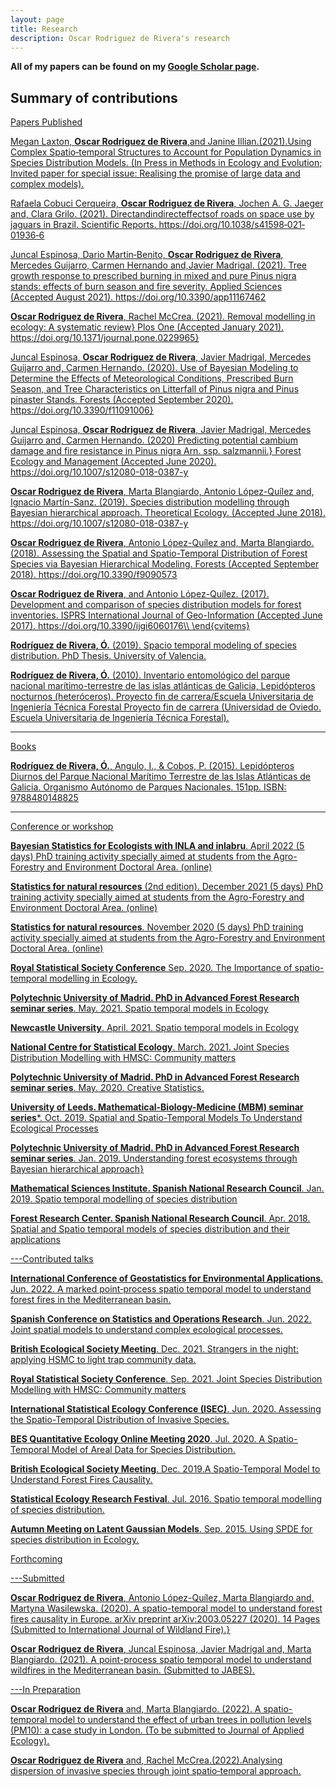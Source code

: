 ```yaml
---
layout: page
title: Research
description: Oscar Rodriguez de Rivera's research
---
```


<b>All of my papers can be found on my [Google Scholar page](https://scholar.google.com/citations?user=kttZf6oAAAAJ&hl=en). </b>


## Summary of contributions

<u>Papers Published

Megan Laxton, **Oscar Rodriguez de Rivera**,and Janine Illian.(2021).Using Complex Spatio‐temporal Structures to Account for Population Dynamics in Species Distribution Models. (In Press in Methods in Ecology and Evolution; Invited paper for special issue: Realising the promise of large data and complex models).      
      
Rafaela Cobuci Cerqueira, **Oscar Rodriguez de Rivera**, Jochen A. G. Jaeger and, Clara Grilo. (2021). Directandindirecteffectsof roads on space use by jaguars in Brazil. Scientific Reports. https://doi.org/10.1038/s41598‐021‐01936‐6
      
Juncal Espinosa, Dario Martin‐Benito, **Oscar Rodriguez de Rivera**, Mercedes Guijarro, Carmen Hernando and,Javier Madrigal. (2021). Tree growth response to prescribed burning in mixed and pure Pinus nigra stands: effects of burn season and fire severity. Applied Sciences (Accepted August 2021). https://doi.org/10.3390/app11167462      

**Oscar Rodriguez de Rivera**, Rachel McCrea. (2021). Removal modelling in ecology: A systematic review} Plos One (Accepted January 2021). https://doi.org/10.1371/journal.pone.0229965}

Juncal Espinosa, **Oscar Rodriguez de Rivera**, Javier Madrigal, Mercedes Guijarro and, Carmen Hernando. (2020). Use of Bayesian Modeling to Determine the Effects of Meteorological Conditions, Prescribed Burn Season, and Tree Characteristics on Litterfall of Pinus nigra and Pinus pinaster Stands. Forests (Accepted September 2020). https://doi.org/10.3390/f11091006}

Juncal Espinosa, **Oscar Rodriguez de Rivera**, Javier Madrigal, Mercedes Guijarro and, Carmen Hernando. (2020) Predicting potential cambium damage and fire resistance in Pinus nigra Arn. ssp. salzmannii.} Forest Ecology and Management (Accepted June 2020). https://doi.org/10.1007/s12080-018-0387-y

**Oscar Rodriguez de Rivera**, Marta Blangiardo, Antonio López-Quílez and, Ignacio Martín-Sanz. (2019). Species distribution modelling through Bayesian hierarchical approach. Theoretical Ecology. (Accepted June 2018). https://doi.org/10.1007/s12080-018-0387-y

**Oscar Rodriguez de Rivera**, Antonio López-Quílez and, Marta Blangiardo. (2018). Assessing the Spatial and Spatio-Temporal Distribution of Forest Species via Bayesian Hierarchical Modeling. Forests (Accepted September 2018).  https://doi.org/10.3390/f9090573

**Oscar Rodriguez de Rivera**, and Antonio López-Quílez. (2017). Development and comparison of species distribution models for forest inventories. ISPRS International Journal of Geo-Information (Accepted June 2017).  https://doi.org/10.3390/ijgi6060176\\
      \end{cvitems}

**Rodríguez de Rivera, Ó.** (2019). Spacio temporal modeling of species distribution. PhD Thesis. University of Valencia.

**Rodríguez de Rivera, Ó.** (2010). Inventario entomológico del parque nacional marítimo-terrestre de las islas atlánticas de Galicia, Lepidópteros nocturnos (heteróceros). Proyecto fin de carrera/Escuela Universitaria de Ingeniería Técnica Forestal Proyecto fin de carrera (Universidad de Oviedo. Escuela Universitaria de Ingeniería Técnica Forestal).

---
<u>Books

**Rodríguez de Rivera, Ó.**, Angulo, I., & Cobos, P. (2015). Lepidópteros Diurnos del Parque Nacional Marítimo Terrestre de las Islas Atlánticas de Galicia. Organismo Autónomo de Parques Nacionales. 151pp. ISBN: 9788480148825

---
<u>Conference or workshop
      
**Bayesian Statistics for Ecologists with INLA and inlabru**. April 2022 (5 days)
      PhD training activity specially aimed at students from the Agro-Forestry and Environment Doctoral Area. (online)
      
**Statistics for natural resources** (2nd edition). December 2021 (5 days)
      PhD training activity specially aimed at students from the Agro-Forestry and Environment Doctoral Area. (online)      
      
**Statistics for natural resources**. November 2020 (5 days)
      PhD training activity specially aimed at students from the Agro-Forestry and Environment Doctoral Area. (online)

**Royal Statistical Society Conference** Sep. 2020. The Importance of spatio-temporal modelling in Ecology.

**Polytechnic University of Madrid. PhD in Advanced Forest Research seminar series**. May. 2021. Spatio temporal models in Ecology
      
**Newcastle University**. April. 2021. Spatio temporal models in Ecology

**National Centre for Statistical Ecology**. March. 2021. Joint Species Distribution Modelling with HMSC: Community matters

**Polytechnic University of Madrid. PhD in Advanced Forest Research seminar series**. May. 2020. Creative Statistics.
  
**University of Leeds. Mathematical-Biology-Medicine (MBM) seminar series***. Oct. 2019. Spatial and Spatio-Temporal Models To Understand Ecological Processes
  
**Polytechnic University of Madrid. PhD in Advanced Forest Research seminar series**. Jan. 2019. Understanding forest ecosystems through Bayesian hierarchical approach}

**Mathematical Sciences Institute. Spanish National Research Council**. Jan. 2019. Spatio temporal modelling of species distribution
  
**Forest Research Center. Spanish National Research Council**. Apr. 2018. Spatial and Spatio temporal models of species distribution and their applications


---<u>Contributed talks
      
**International Conference of Geostatistics for Environmental Applications**. Jun. 2022. A marked point‐process spatio temporal model to understand forest fires in the Mediterranean basin.
      
**Spanish Conference on Statistics and Operations Research**. Jun. 2022. Joint spatial models to understand complex ecological processes.

**British Ecological Society Meeting**. Dec. 2021. Strangers in the night: applying HSMC to light trap community data.

**Royal Statistical Society Conference**. Sep. 2021. Joint Species Distribution Modelling with HMSC: Community matters

**International Statistical Ecology Conference (ISEC)**. Jun. 2020. Assessing the Spatio-Temporal Distribution of Invasive Species.

**BES Quantitative Ecology Online Meeting 2020**. Jul. 2020. A Spatio-Temporal Model of Areal Data for Species Distribution.

**British Ecological Society Meeting**. Dec. 2019.A Spatio-Temporal Model to Understand Forest Fires Causality.

**Statistical Ecology Research Festival**. Jul. 2016. Spatio temporal modelling of species distribution.

**Autumn Meeting on Latent Gaussian Models**. Sep. 2015. Using SPDE for species distribution in Ecology.


<u>Forthcoming
  
---<u>Submitted

**Oscar Rodriguez de Rivera**, Antonio López-Quílez, Marta Blangiardo and, Martyna Wasilewska. (2020). A spatio-temporal model to understand forest fires causality in Europe. arXiv preprint  arXiv:2003.05227 (2020). 14 Pages (Submitted to International Journal of Wildland Fire).}

**Oscar Rodriguez de Rivera**, Juncal Espinosa, Javier Madrigal and, Marta Blangiardo. (2021). A point-process spatio temporal model to understand wildfires in the Mediterranean basin. (Submitted to JABES).      
  
---<u>In Preparation
    
      
**Oscar Rodriguez de Rivera** and, Marta Blangiardo. (2022). A spatio-temporal model to understand the effect of urban trees in pollution levels (PM10): a case study in London. (To be submitted to Journal of Applied Ecology).

**Oscar Rodriguez de Rivera** and, Rachel McCrea.(2022).Analysing dispersion of invasive species through joint spatio‐temporal approach.

<!-- Note: this is how to write a comment in HTML. Everything in here won't show up on your webpage.-->

<!--
To increase the size of the title, use fewer # in front of the paper title.
To decrease the size of the title, use more #.
To remove the italics, remove the * before and after the description
To remove the underline from the title, remove the <u> tags (<u> and </u>)
-->
